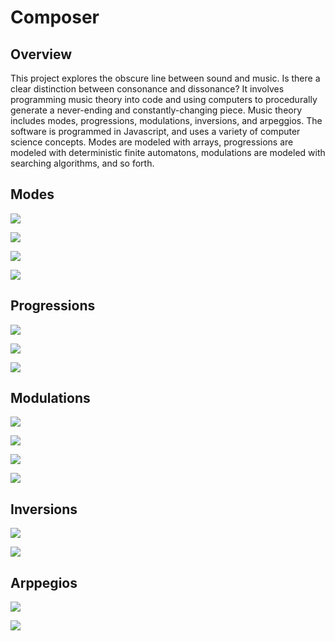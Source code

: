 # Composer

## Overview

This project explores the obscure line between sound and music. Is there a clear distinction between consonance and dissonance? It involves programming music theory into code and using computers to procedurally generate a never-ending and constantly-changing piece. Music theory includes modes, progressions, modulations, inversions, and arpeggios. The software is programmed in Javascript, and uses a variety of computer science concepts. Modes are modeled with arrays, progressions are modeled with deterministic finite automatons, modulations are modeled with searching algorithms, and so forth.


## Modes

![](./presentation/modes-1.png)

![](./presentation/modes-2.png)

![](./presentation/modes-3.png)

![](./presentation/modes-4.png)


## Progressions

![](./presentation/progressions-1.png)

![](./presentation/progressions-2.png)

![](./presentation/progressions-3.png)


## Modulations

![](./presentation/modulations-1.png)

![](./presentation/modulations-2.png)

![](./presentation/modulations-3.png)

![](./presentation/modulations-4.png)


## Inversions

![](./presentation/inversions-1.png)

![](./presentation/inversions-2.png)


## Arppegios

![](./presentation/arpeggios-1.png)

![](./presentation/arpeggios-2.png)